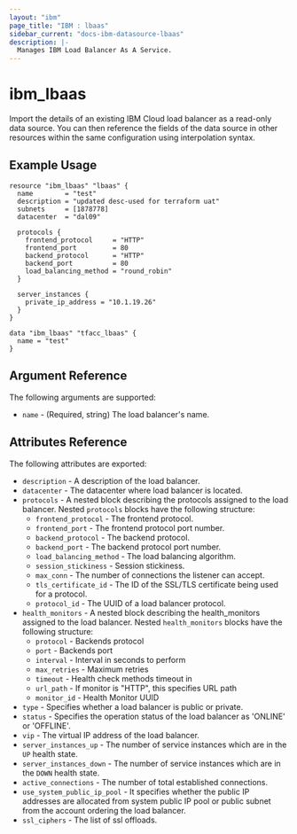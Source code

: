 ```yaml
---
layout: "ibm"
page_title: "IBM : lbaas"
sidebar_current: "docs-ibm-datasource-lbaas"
description: |-
  Manages IBM Load Balancer As A Service.
---
```


# ibm\_lbaas

Import the details of an existing IBM Cloud load balancer as a read-only data source. You can then reference the fields of the data source in other resources within the same configuration using interpolation syntax.
 
## Example Usage

```hcl
resource "ibm_lbaas" "lbaas" {
  name        = "test"
  description = "updated desc-used for terraform uat"
  subnets     = [1878778]
  datacenter  = "dal09"

  protocols {
    frontend_protocol     = "HTTP"
    frontend_port         = 80
    backend_protocol      = "HTTP"
    backend_port          = 80
    load_balancing_method = "round_robin"
  }

  server_instances {
    private_ip_address = "10.1.19.26"
  }
}

data "ibm_lbaas" "tfacc_lbaas" {
  name = "test"
}

```

## Argument Reference

The following arguments are supported:

* `name` - (Required, string) The load balancer's name.

## Attributes Reference

The following attributes are exported:

* `description` - A description of the load balancer.
* `datacenter` - The datacenter where load balancer is located.
* `protocols` - A nested block describing the protocols assigned to the load balancer. Nested `protocols` blocks have the following structure:
  * `frontend_protocol` - The frontend protocol.
  * `frontend_port` - The frontend protocol port number.
  * `backend_protocol` - The backend protocol.
  * `backend_port` - The backend protocol port number.
  * `load_balancing_method` - The load balancing algorithm.
  * `session_stickiness` - Session stickiness.
  * `max_conn` - The number of connections the listener can accept.
  * `tls_certificate_id` - The ID of the SSL/TLS certificate being used for a protocol.
  * `protocol_id` - The UUID of a load balancer protocol.
* `health_monitors` - A nested block describing the health_monitors assigned to the load balancer. Nested `health_monitors` blocks have the following structure:
  * `protocol` - Backends protocol
  * `port` - Backends port
  * `interval` - Interval in seconds to perform 
  * `max_retries` - Maximum retries
  * `timeout` - Health check methods timeout in 
  * `url_path` - If monitor is "HTTP", this specifies URL path
  * `monitor_id` - Health Monitor UUID
* `type` - Specifies whether a load balancer is public or private.
* `status` - Specifies the operation status of the load balancer as 'ONLINE' or 'OFFLINE'.
* `vip` - The virtual IP address of the load balancer.
* `server_instances_up` - The number of service instances which are in the `UP` health state.
* `server_instances_down` - The number of service instances which are in the `DOWN` health state.
* `active_connections` - The number of total established connections.
* `use_system_public_ip_pool` - It specifies whether the public IP addresses are allocated from system public IP pool or public subnet from the account ordering the load balancer.
* `ssl_ciphers` - The list of ssl offloads.